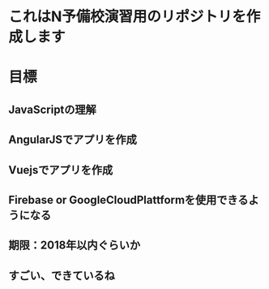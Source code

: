 # これはN予備校演習用のリポジトリを作成します

# 目標

## JavaScriptの理解
## AngularJSでアプリを作成
## Vuejsでアプリを作成
## Firebase or GoogleCloudPlattformを使用できるようになる

## 期限：2018年以内ぐらいか

## すごい、できているね